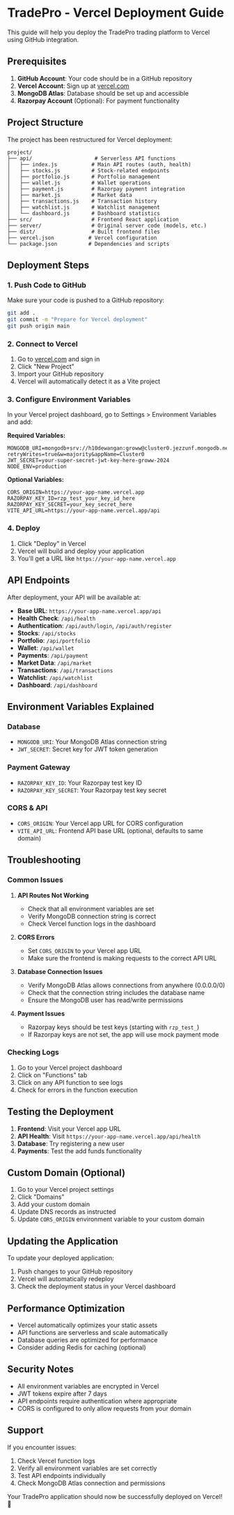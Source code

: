# TradePro - Vercel Deployment Guide

This guide will help you deploy the TradePro trading platform to Vercel using GitHub integration.

## Prerequisites

1. **GitHub Account**: Your code should be in a GitHub repository
2. **Vercel Account**: Sign up at [vercel.com](https://vercel.com)
3. **MongoDB Atlas**: Database should be set up and accessible
4. **Razorpay Account** (Optional): For payment functionality

## Project Structure

The project has been restructured for Vercel deployment:

```
project/
├── api/                    # Serverless API functions
│   ├── index.js           # Main API routes (auth, health)
│   ├── stocks.js          # Stock-related endpoints
│   ├── portfolio.js       # Portfolio management
│   ├── wallet.js          # Wallet operations
│   ├── payment.js         # Razorpay payment integration
│   ├── market.js          # Market data
│   ├── transactions.js    # Transaction history
│   ├── watchlist.js       # Watchlist management
│   └── dashboard.js       # Dashboard statistics
├── src/                   # Frontend React application
├── server/                # Original server code (models, etc.)
├── dist/                  # Built frontend files
├── vercel.json           # Vercel configuration
└── package.json          # Dependencies and scripts
```

## Deployment Steps

### 1. Push Code to GitHub

Make sure your code is pushed to a GitHub repository:

```bash
git add .
git commit -m "Prepare for Vercel deployment"
git push origin main
```

### 2. Connect to Vercel

1. Go to [vercel.com](https://vercel.com) and sign in
2. Click "New Project"
3. Import your GitHub repository
4. Vercel will automatically detect it as a Vite project

### 3. Configure Environment Variables

In your Vercel project dashboard, go to Settings > Environment Variables and add:

**Required Variables:**
```
MONGODB_URI=mongodb+srv://h10dewangan:groww@cluster0.jezzunf.mongodb.net/tradepro?retryWrites=true&w=majority&appName=Cluster0
JWT_SECRET=your-super-secret-jwt-key-here-groww-2024
NODE_ENV=production
```

**Optional Variables:**
```
CORS_ORIGIN=https://your-app-name.vercel.app
RAZORPAY_KEY_ID=rzp_test_your_key_id_here
RAZORPAY_KEY_SECRET=your_key_secret_here
VITE_API_URL=https://your-app-name.vercel.app/api
```

### 4. Deploy

1. Click "Deploy" in Vercel
2. Vercel will build and deploy your application
3. You'll get a URL like `https://your-app-name.vercel.app`

## API Endpoints

After deployment, your API will be available at:

- **Base URL**: `https://your-app-name.vercel.app/api`
- **Health Check**: `/api/health`
- **Authentication**: `/api/auth/login`, `/api/auth/register`
- **Stocks**: `/api/stocks`
- **Portfolio**: `/api/portfolio`
- **Wallet**: `/api/wallet`
- **Payments**: `/api/payment`
- **Market Data**: `/api/market`
- **Transactions**: `/api/transactions`
- **Watchlist**: `/api/watchlist`
- **Dashboard**: `/api/dashboard`

## Environment Variables Explained

### Database
- `MONGODB_URI`: Your MongoDB Atlas connection string
- `JWT_SECRET`: Secret key for JWT token generation

### Payment Gateway
- `RAZORPAY_KEY_ID`: Your Razorpay test key ID
- `RAZORPAY_KEY_SECRET`: Your Razorpay test key secret

### CORS & API
- `CORS_ORIGIN`: Your Vercel app URL for CORS configuration
- `VITE_API_URL`: Frontend API base URL (optional, defaults to same domain)

## Troubleshooting

### Common Issues

1. **API Routes Not Working**
   - Check that all environment variables are set
   - Verify MongoDB connection string is correct
   - Check Vercel function logs in the dashboard

2. **CORS Errors**
   - Set `CORS_ORIGIN` to your Vercel app URL
   - Make sure the frontend is making requests to the correct API URL

3. **Database Connection Issues**
   - Verify MongoDB Atlas allows connections from anywhere (0.0.0.0/0)
   - Check that the connection string includes the database name
   - Ensure the MongoDB user has read/write permissions

4. **Payment Issues**
   - Razorpay keys should be test keys (starting with `rzp_test_`)
   - If Razorpay keys are not set, the app will use mock payment mode

### Checking Logs

1. Go to your Vercel project dashboard
2. Click on "Functions" tab
3. Click on any API function to see logs
4. Check for errors in the function execution

## Testing the Deployment

1. **Frontend**: Visit your Vercel app URL
2. **API Health**: Visit `https://your-app-name.vercel.app/api/health`
3. **Database**: Try registering a new user
4. **Payments**: Test the add funds functionality

## Custom Domain (Optional)

1. Go to your Vercel project settings
2. Click "Domains"
3. Add your custom domain
4. Update DNS records as instructed
5. Update `CORS_ORIGIN` environment variable to your custom domain

## Updating the Application

To update your deployed application:

1. Push changes to your GitHub repository
2. Vercel will automatically redeploy
3. Check the deployment status in your Vercel dashboard

## Performance Optimization

- Vercel automatically optimizes your static assets
- API functions are serverless and scale automatically
- Database queries are optimized for performance
- Consider adding Redis for caching (optional)

## Security Notes

- All environment variables are encrypted in Vercel
- JWT tokens expire after 7 days
- API endpoints require authentication where appropriate
- CORS is configured to only allow requests from your domain

## Support

If you encounter issues:

1. Check Vercel function logs
2. Verify all environment variables are set correctly
3. Test API endpoints individually
4. Check MongoDB Atlas connection and permissions

Your TradePro application should now be successfully deployed on Vercel! 🚀
